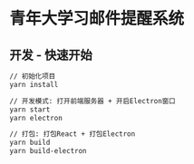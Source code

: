 # 青年大学习邮件提醒系统

## 开发 - 快速开始

```bash
// 初始化项目
yarn install

// 开发模式: 打开前端服务器 + 开启Electron窗口
yarn start
yarn electron

// 打包: 打包React + 打包Electron
yarn build
yarn build-electron
```
